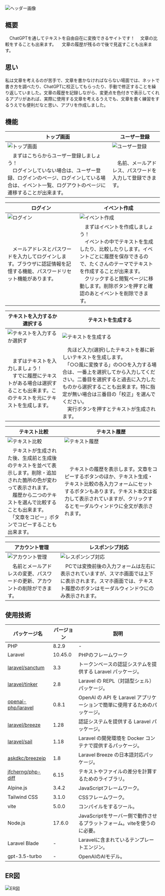 ![ヘッダー画像](https://github.com/takagi-takagi/quill-quest/assets/125945940/f2f093c9-2d59-4e3e-8649-026ae8f5f5f5)

## 概要

　ChatGPTを通してテキストを自由自在に変換できるサイトです！
　文章の比較をすることも出来ます。
　文章の履歴が残るので後で見返すことも出来ます。

## 思い

私は文章を考えるのが苦手で、文章を書かなければならない場面では、ネットで書き方を調べたり、ChatGPTに校正してもらったり、手動で修正することを繰り返していました。文章の履歴を記録しながら、変更点を色付きで表示してくれるアプリがあれば、実際に使用する文章を考えるうえでも、文章を書く練習をするうえでも便利だなと思い、アプリを作成しました。

## 機能

| トップ画面 | ユーザー登録 |
|------------|------------|
| ![トップ画面](https://github.com/takagi-takagi/quill-quest/assets/125945940/6d8e0a15-40a6-46c1-ad4f-f74f36abcde6) | ![ユーザー登録](https://github.com/takagi-takagi/quill-quest/assets/125945940/6d19529c-c2ed-4d0c-b89a-00b34184af26) |
| 　まずはこちらからユーザー登録しましょう！<br>　ログインしていない場合は、ユーザー登録、ログインのページ、ログインしている場合は、イベント一覧、ログアウトのページに遷移することが出来ます。 | 　名前、メールアドレス、パスワードを入力して登録できます。 |

| ログイン | イベント作成 |
|------------|------------|
| ![ログイン](https://github.com/takagi-takagi/quill-quest/assets/125945940/1b28d6fd-c0c9-486c-9e97-0416fba0f1a8) | ![イベント作成](https://github.com/takagi-takagi/quill-quest/assets/125945940/236198ad-00a3-46b6-8498-8c5578e8bbc1) |
| 　メールアドレスとパスワードを入力してログインします。ブラウザに認証情報を記憶する機能、パスワードリセット機能があります。 | 　まずはイベントを作成しましょう！<br>　イベントの中でテキストを生成したり、比較したりします。イベントごとに履歴を保存できるので、たくさんのテーマでテキストを作成することが出来ます。<br>　クリックすると閲覧ページに移動します。削除ボタンを押すと確認のあとイベントを削除できます。 |

| テキストを入力するか選択する | テキストを生成する |
|------------|------------|
| ![テキストを入力するか選択す](https://github.com/takagi-takagi/quill-quest/assets/125945940/69a40761-dce3-4841-9f49-874d68a1fa54) | ![テキストを生成する](https://github.com/takagi-takagi/quill-quest/assets/125945940/9625cb99-4e6e-4291-9f94-e2cfc265ad61) |
| 　まずはテキストを入力しましょう！<br>　すでに履歴にテキストがある場合は選択することも出来ます。このテキストを元にテキストを生成します。 | 　先ほど入力(選択)したテキストを基に新しいテキストを生成します。<br>　「○○風に変換する」の○○を入力する場合は、一番上を選択してから入力してください。二番目を選択すると過去に入力したものから選択することも出来ます。特に指定が無い場合は三番目の「校正」を選んでください。<br>　実行ボタンを押すとテキストが生成されます。 |

| テキスト比較 | テキスト履歴 |
|------------|------------|
| ![テキスト比較](https://github.com/takagi-takagi/quill-quest/assets/125945940/6ad354c8-f685-4db6-8001-267fe07cb232) | ![テキスト履歴](https://github.com/takagi-takagi/quill-quest/assets/125945940/3425911f-ecf8-42c6-a360-cc19a7058152) |
| 　テキストが生成された後、生成前と生成後のテキストを並べて表示します。削除・追加された箇所の色が変わって表示されます。<br>　履歴から二つのテキストを選んで比較することも出来ます。<br>　「文章をコピー」ボタンでコピーすることも出来ます。 | 　テキストの履歴を表示します。文章をコピーするボタンのほか、テキスト生成・テキスト比較の各入力フォームにセットするボタンもあります。テキスト本文は省力して表示されていますが、クリックするとモーダルウィンドウに全文が表示されます。 |

| アカウント管理 | レスポンシブ対応 |
|------------|------------|
| ![アカウント管理](https://github.com/takagi-takagi/quill-quest/assets/125945940/5495220c-a775-4d7c-a3d7-ab03ffc95b56) | ![レスポンシブ対応](https://github.com/takagi-takagi/quill-quest/assets/125945940/3d761b51-a435-4e72-9a0a-0a5a6df12782) |
| 　名前とメールアドレスの変更、パスワードの更新、アカウントの削除ができます。 | 　PCでは変換前後の入力フォームは左右に表示されていますが、スマホ画面では上下に表示されます。スマホ画面では、テキスト履歴のボタンはモーダルウィンドウにのみ表示されます。 |

## 使用技術

| パッケージ名                                                                              | バージョン | 説明                                                     |
|------------------------------------------------------------------------------------------|------------|----------------------------------------------------------|
| PHP                                                                                      | 8.2.9      | -                                                        |
| Laravel                                                                                  | 10.45.0    | PHPのフレームワーク                                       |
| [laravel/sanctum](https://github.com/laravel/sanctum)                                    | 3.3        | トークンベースの認証システムを提供する Laravel パッケージ。|
| [laravel/tinker](https://github.com/laravel/tinker)                                      | 2.8        | Laravel の REPL（対話型シェル）パッケージ。               |
| [openai-php/laravel](https://github.com/openai-php/laravel)                              | 0.8.1      | OpenAI の API を Laravel アプリケーションで簡単に使用するためのパッケージ。|
| [laravel/breeze](https://github.com/laravel/breeze)                                      | 1.28       | 認証システムを提供する Laravel パッケージ。               |
| [laravel/sail](https://github.com/laravel/sail)                                          | 1.18       | Laravel の開発環境を Docker コンテナで提供するパッケージ。|
| [askdkc/breezejp](https://github.com/askdkc/breezejp)                                    | 1.8        | Laravel Breeze の日本語対応パッケージ。                  |
| [jfcherng/php-diff](https://github.com/askdkc/breezejp)                                  | 6.15       | テキストやファイルの差分を計算するためのライブラリ。      |
| Alpine.js                                                                                | 3.4.2      | JavaScriptフレームワーク。                               |
| Tailwind CSS                                                                             | 3.1.0      | CSSフレームワーク。                                      |
| vite                                                                                     | 5.0.0      | コンパイルをするツール。                                 |
| Node.js                                                                                  | 17.6.0     | JavaScriptをサーバー側で動作させるプラットフォーム。viteを使うのに必要。|
| Laravel Blade                                                                            | -          | Laravelに含まれているテンプレートエンジン。              |
| gpt-3.5-turbo                                                                            | -          | OpenAIのAIモデル。                                       |

## ER図

![ER図](https://github.com/takagi-takagi/quill-quest/assets/125945940/6a9f6e32-4f3c-4ab5-ab88-42ca71a94723)
